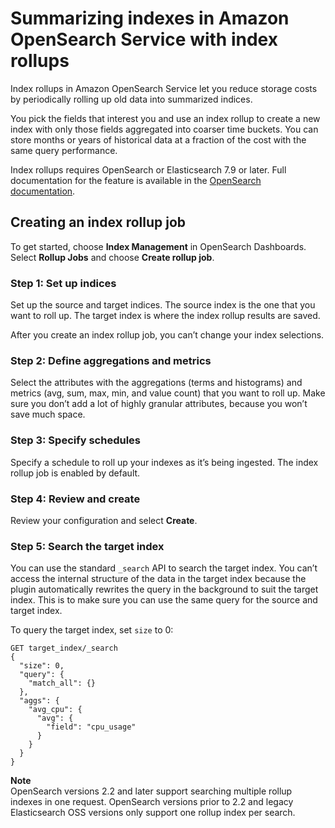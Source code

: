 # Summarizing indexes in Amazon OpenSearch Service with index rollups<a name="rollup"></a>

Index rollups in Amazon OpenSearch Service let you reduce storage costs by periodically rolling up old data into summarized indices\.

You pick the fields that interest you and use an index rollup to create a new index with only those fields aggregated into coarser time buckets\. You can store months or years of historical data at a fraction of the cost with the same query performance\.

Index rollups requires OpenSearch or Elasticsearch 7\.9 or later\. Full documentation for the feature is available in the [OpenSearch documentation](https://opensearch.org/docs/im-plugin/index-rollups/)\.

## Creating an index rollup job<a name="rollup-example"></a>

To get started, choose **Index Management** in OpenSearch Dashboards\. Select **Rollup Jobs** and choose **Create rollup job**\.

### Step 1: Set up indices<a name="rollup-example-1"></a>

Set up the source and target indices\. The source index is the one that you want to roll up\. The target index is where the index rollup results are saved\.

After you create an index rollup job, you can’t change your index selections\.

### Step 2: Define aggregations and metrics<a name="rollup-example-2"></a>

Select the attributes with the aggregations \(terms and histograms\) and metrics \(avg, sum, max, min, and value count\) that you want to roll up\. Make sure you don’t add a lot of highly granular attributes, because you won’t save much space\.

### Step 3: Specify schedules<a name="rollup-example-3"></a>

Specify a schedule to roll up your indexes as it’s being ingested\. The index rollup job is enabled by default\.

### Step 4: Review and create<a name="rollup-example-4"></a>

Review your configuration and select **Create**\.

### Step 5: Search the target index<a name="rollup-example-5"></a>

You can use the standard `_search` API to search the target index\. You can’t access the internal structure of the data in the target index because the plugin automatically rewrites the query in the background to suit the target index\. This is to make sure you can use the same query for the source and target index\.

To query the target index, set `size` to 0:

```
GET target_index/_search
{
  "size": 0,
  "query": {
    "match_all": {}
  },
  "aggs": {
    "avg_cpu": {
      "avg": {
        "field": "cpu_usage"
      }
    }
  }
}
```

**Note**  
OpenSearch versions 2\.2 and later support searching multiple rollup indexes in one request\. OpenSearch versions prior to 2\.2 and legacy Elasticsearch OSS versions only support one rollup index per search\.